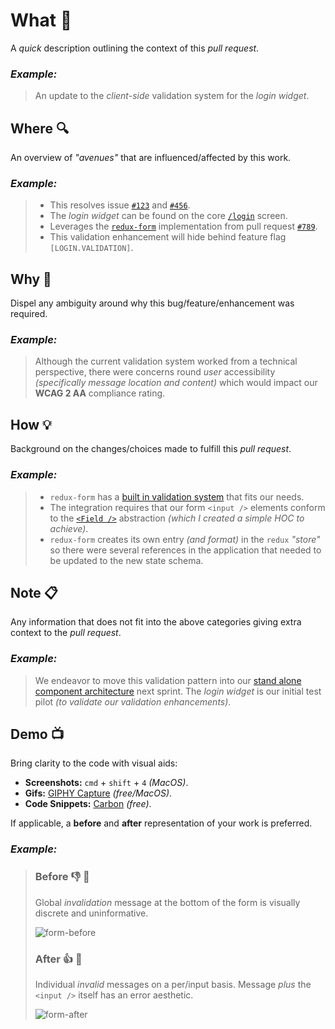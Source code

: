 # What 👋

A _quick_ description outlining the context of this _pull request_.

### _Example:_

> An update to the _client-side_ validation system for the _login widget_.

## Where 🔍

An overview of _"avenues"_ that are influenced/affected by this work.

### _Example:_

> - This resolves issue [`#123`](#) and [`#456`](#).
> - The _login widget_ can be found on the core [`/login`](#) screen.
> - Leverages the [`redux-form`](https://redux-form.com) implementation from pull request [`#789`](#).
> - This validation enhancement will hide behind feature flag `[LOGIN.VALIDATION]`.

## Why 🤔

Dispel any ambiguity around why this bug/feature/enhancement was required.

### _Example:_

> Although the current validation system worked from a technical perspective, there were concerns round _user_ accessibility _(specifically message location and content)_ which would impact our **WCAG 2 AA** compliance rating.

## How 💡

Background on the changes/choices made to fulfill this _pull request_.

### _Example:_

> - `redux-form` has a [built in validation system](https://redux-form.com/8.1.0/examples/syncvalidation/) that fits our needs.
> - The integration requires that our form `<input />` elements conform to the [`<Field />`](https://redux-form.com/8.1.0/docs/api/field.md/) abstraction _(which I created a simple HOC to achieve)_.
> - `redux-form` creates its own entry _(and format)_ in the `redux` _"store"_ so there were several references in the application that needed to be updated to the new state schema.

## Note 📋

Any information that does not fit into the above categories giving extra context to the _pull request_.

### _Example:_

> We endeavor to move this validation pattern into our [stand alone component architecture](#) next sprint. The _login widget_ is our initial test pilot _(to validate our validation enhancements)_.

## Demo 📺

Bring clarity to the code with visual aids:

- **Screenshots:** `cmd` + `shift` + `4` _(MacOS)_.
- **Gifs:** [GIPHY Capture](https://giphy.com/apps/giphycapture) _(free/MacOS)_.
- **Code Snippets:** [Carbon](https://carbon.now.sh/) _(free)_.

If applicable, a **before** and **after** representation of your work is preferred.

### _Example:_

> ### Before 👎 🙁
>
> Global _invalidation_ message at the bottom of the form is visually discrete and uninformative.
>
> ![form-before](https://user-images.githubusercontent.com/15273233/52890596-749c0100-31ea-11e9-94d4-588b914a4fde.gif)
>
> ### After 👍 🙂
>
> Individual _invalid_ messages on a per/input basis. Message _plus_ the `<input />` itself has an error aesthetic.
>
> ![form-after](https://user-images.githubusercontent.com/15273233/52890599-7796f180-31ea-11e9-9b7b-af84a1107391.gif)
